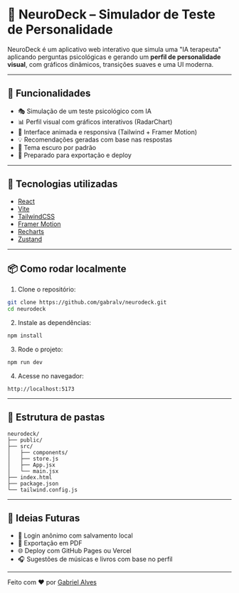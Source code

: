 # 🧠 NeuroDeck – Simulador de Teste de Personalidade 

NeuroDeck é um aplicativo web interativo que simula uma "IA terapeuta" aplicando perguntas psicológicas e gerando um **perfil de personalidade visual**, com gráficos dinâmicos, transições suaves e uma UI moderna.

---

## 🚀 Funcionalidades

- 🎭 Simulação de um teste psicológico com IA
- 📊 Perfil visual com gráficos interativos (RadarChart)
- 🎨 Interface animada e responsiva (Tailwind + Framer Motion)
- 💡 Recomendações geradas com base nas respostas
- 🌙 Tema escuro por padrão
- 📄 Preparado para exportação e deploy

---

## 🧪 Tecnologias utilizadas

- [React](https://reactjs.org/)
- [Vite](https://vitejs.dev/)
- [TailwindCSS](https://tailwindcss.com/)
- [Framer Motion](https://www.framer.com/motion/)
- [Recharts](https://recharts.org/)
- [Zustand](https://zustand-demo.pmnd.rs/)

---

## 📦 Como rodar localmente

1. Clone o repositório:
```bash
git clone https://github.com/gabralv/neurodeck.git
cd neurodeck
```

2. Instale as dependências:
```bash
npm install
```

3. Rode o projeto:
```bash
npm run dev
```

4. Acesse no navegador:
```
http://localhost:5173
```

---

## 📁 Estrutura de pastas

```
neurodeck/
├── public/
├── src/
│   ├── components/
│   ├── store.js
│   ├── App.jsx
│   └── main.jsx
├── index.html
├── package.json
└── tailwind.config.js
```

---

## 📌 Ideias Futuras

- 🔐 Login anônimo com salvamento local
- 🧾 Exportação em PDF
- 🌐 Deploy com GitHub Pages ou Vercel
- 🎧 Sugestões de músicas e livros com base no perfil

---

Feito com ❤️ por [Gabriel Alves](https://github.com/gabralv)
